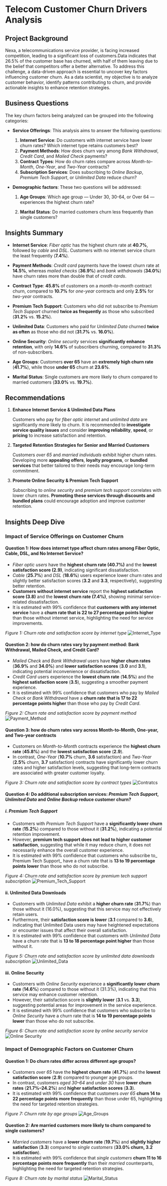 # Telecom Customer Churn Drivers Analysis

## Project Background

Nexa, a telecommunications service provider, is facing increased competition, leading to a significant loss of customers.Data indicates that 26.5% of the customer base has churned, with half of them leaving due to the belief that competitors offer a better alternative. To address this challenge, a data-driven approach is essential to uncover key factors influencing customer churn. As a data scientist, my objective is to analyze customer behavior, identify patterns contributing to churn, and provide actionable insights to enhance retention strategies. 

## Business Questions

The key churn factors being analyzed can be grouped into the following categories:

- **Service Offerings**: This analysis aims to answer the following questions:

  1. **Internet Service**: Do customers with internet service have lower churn rates? Which internet type retains customers best?
  2. **Payment Methods**: How does churn vary among _Bank Withdrawal_, _Credit Card_, and _Mailed Check_ payments?
  3. **Contract Types**: How do churn rates compare across _Month-to-Month_, _One-Year_, and _Two-Year_ contracts?
  4. **Subscription Services**: Does subscribing to _Online Backup_, _Premium Tech Support_, or _Unlimited Data_ reduce churn?
 
- **Demographic factors**: These two questions will be addressed:

  1. **Age Groups**: Which age group — Under 30, 30-64, or Over 64 — experiences the highest churn rate?

  2. **Marital Status**: Do married customers churn less frequently than single customers?

## Insights Summary

- **Internet Service**: _Fiber optic_ has the highest churn rate at **40.7%**, followed by _cable_ and _DSL_. Customers with no internet service churn the least frequently (**7.4%**).

- **Payment Methods**: _Credit card_ payments have the lowest churn rate at **14.5%**, whereas _mailed checks_ (**36.9%**) and _bank withdrawals_ (**34.0%**) have churn rates more than double that of _credit cards_.

- **Contract Type**: **45.8%** of customers on a _month-to-month_ contract churn, compared to **10.7%** for _one-year_ contracts and only **2.5%** for _two-year_ contracts.

- **Premium Tech Support**: Customers who did not subscribe to _Premium Tech Support_ churned **twice as frequently** as those who subscribed (**31.2%** vs. **15.2%**).

- **Unlimited Data**: Customers who paid for _Unlimited Data_ churned **twice as often** as those who did not (**31.7%** vs. **16.0%**).

- **Online Security**: _Online security_ services **significantly enhance retention**, with only **14.6%** of subscribers churning, compared to **31.3%** of non-subscribers.

- **Age Groups**: Customers **over 65** have an **extremely high churn rate** (**41.7%**), while those **under 65** churn at **23.6%**.

- **Marital Status**: Single customers are more likely to churn compared to married customers (**33.0%** vs. **19.7%**).

## Recommendations

1. **Enhance Internet Service & Unlimited Data Plans**
  
    Customers who pay for _fiber optic internet_ and _unlimited data_ are significantly more likely to churn. It is recommended to **investigate service quality issues** and consider **improving reliability**, **speed**, or **pricing** to increase satisfaction and retention.

2. **Targeted Retention Strategies for Senior and Married Customers**
  
    Customers _over 65_ and _married individuals_ exhibit higher churn rates. Developing more **appealing offers**, **loyalty programs**, or **bundled services** that better tailored to their needs may encourage long-term commitment.

3. **Promote Online Security & Premium Tech Support**
  
    Subscribing to _online security_ and _premium tech support_ correlates with lower churn rates. **Promoting these services through discounts and bundled plans** could encourage adoption and improve customer retention.  
  
## Insights Deep Dive

### Impact of Service Offerings on Customer Churn  

#### Question 1: How does internet type affect churn rates among Fiber Optic, Cable, DSL, and No Internet Service?

- _Fiber optic users_ have the **highest churn rate (40.7%)** and the **lowest satisfaction score (2.9)**, indicating significant dissatisfaction.  
- _Cable_ (**25.7%**) and _DSL_ (**18.6%**) users experience lower churn rates and slightly better satisfaction scores (**3.2** and **3.3**, respectively), suggesting better retention.  
- **Customers without internet service** report the **highest satisfaction score (3.8)** and the **lowest churn rate (7.4%)**, showing minimal service-related dissatisfaction.  
- It is estimated with 99% confidence that **customers with any internet service** have a **churn rate that is 22 to 27 percentage points higher** than those without internet service, highlighting the need for service improvements.

*Figure 1: Churn rate and satisfaction score by internet type*
![Internet_Type](https://github.com/user-attachments/assets/4dad26c6-2bfb-4a48-a199-e2679105242d)

#### Question 2: how do churn rates vary by payment method: Bank Withdrawal, Mailed Check, and Credit Card?

- _Mailed Check_ and _Bank Withdrawal_ users have **higher churn rates** (**36.9%** and **34.0%**) and **lower satisfaction scores** (**3.0** and **3.1**), indicating potential inconvenience or dissatisfaction.
- _Credit Card_ users experience the **lowest churn rate** (**14.5%**) and the **highest satisfaction score** (**3.5**), suggesting a smoother payment experience.
- It is estimated with 99% confidence that customers who pay by _Mailed Check_ or _Bank Withdrawal_ have a **churn rate that is 17 to 22 percentage points higher** than those who pay by _Credit Card_.

*Figure 2: Churn rate and satisfaction score by payment method*
![Payment_Method](https://github.com/user-attachments/assets/ece638be-ad4a-43cd-be28-3d8d8a8b9748)

#### Question 3: how do churn rates vary across Month-to-Month, One-year, and Two-year contracts

- Customers on _Month-to-Month_ contracts experience the **highest churn rate** (**45.8%**) and the **lowest satisfaction score** (**2.9**).
- In contrast, _One-Year_ (**10.7%** churn, **3.6** satisfaction) and _Two-Year_ (**2.5%** churn, **3.7** satisfaction) contracts have significantly lower churn rates and higher satisfaction levels, suggesting that long-term contracts are associated with greater customer loyalty.

*Figure 3: Churn rate and satisfaction score by contract types*
![Contratcs](https://github.com/user-attachments/assets/b35ed65c-4da0-4462-9ecd-dd28d0ecfbb4)


#### Question 4: Do additional subscription services: _Premium Tech Support_, _Unlimited Data_ and _Online Backup_ reduce customer churn?

##### i. Premium Tech Support

- Customers with _Premium Tech Support_ have a **significantly lower churn rate** (**15.2%**) compared to those without it (**31.2%**), indicating a potential retention improvement.
- However, **premium tech support does not lead to higher customer satisfaction**, suggesting that while it may reduce churn, it does not necessarily enhance the overall customer experience.
- It is estimated with 99% confidence that customers who subscribe to_ Premium Tech Support_ have a churn rate that is **13 to 19 percentage points lower** than those who do not subscribe.

*Figure 4: Churn rate and satisfaction score by premium tech support subscription*
![Premium_Tech_Support](https://github.com/user-attachments/assets/2ada99ef-889b-45c8-a4bd-6fcb8fd66cbc)

#### ii. Unlimited Data Downloads

- Customers with _Unlimited Data_ exhibit a **higher churn rate** (**31.7%**) than those without it (16.0%), suggesting that this service may not effectively retain users.
- Furthermore, their **satisfaction score is lower** (**3.1** compared to **3.6**), indicating that Unlimited Data users may have heightened expectations or encounter issues that affect their overall satisfaction.
- It is estimated with 99% confidence that customers with _Unlimited Data_ have a churn rate that is **13 to 18 percentage point higher** than those without it.

*Figure 5: Churn rate and satisfaction score by unlimited data downloads subscription*
![Unlimited_Data](https://github.com/user-attachments/assets/e2c3242e-e964-40d2-8b2e-364f28c5455b)


#### iii. Online Security
- Customers with _Online Security_ experience a **significantly lower churn rate** (**14.6%**) compared to those without it (31.3%), indicating that this service may enhance customer retention.
- However, their satisfaction score is **slightly lower** (**3.1** vs. **3.3**), suggesting potential areas for improvement in the service experience.
- It is estimated with 99% confidence that customers who subscribe to _Online Security_ have a churn rate that is **14 to 19 percentage points lower** than those who do not subscribe.


*Figure 6: Churn rate and satisfaction score by online security service*
![Online Security](https://github.com/user-attachments/assets/afcb0624-a295-45da-b6c5-d07636696418)

### Impact of Demographic Factors on Customer Churn

#### Question 1: Do churn rates differ across different age groups?

- Customers _over 65_ have the **highest churn rate** (**41.7%**) and the **lowest satisfaction score** (**2.9**) compared to younger age groups.
- In contrast, customers _aged 30–64_ and _under 30_ have **lower churn rates** (**21.7%–24.2%**) and **higher satisfaction scores** (**3.3**).
- It is estimated with 99% confidence that customers _over 65_ **churn 14 to 22 percentage points more frequently** than those under 65, highlighting the need for targeted retention strategies.

*Figure 7: Churn rate by age groups*
![Age_Groups](https://github.com/user-attachments/assets/2406c845-b20c-46d5-a52d-f3d641d13b39)


#### Question 2: Are married customers more likely to churn compared to single customers?
- _Married customers_ have a **lower churn rate** (**19.7%**) and **slightly higher satisfaction** (**3.3**) compared to _single customers_ (**33.0% churn, 3.2 satisfaction**).
- It is estimated with 99% confidence that _single customers_ **churn 11 to 16 percentage points more frequently** than their _married_ counterparts, highlighting the need for targeted retention strategies.

*Figure 8: Churn rate by marital status*
![Marital_Status](https://github.com/user-attachments/assets/eb7c590d-63b6-48d1-9303-8b732c6fe91a)

